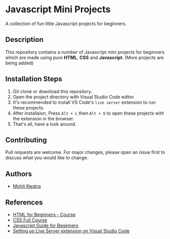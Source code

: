 # Javascript Mini Projects
A collection of fun little Javascript projects for beginners.

## Description
This repository contains a number of Javascript mini projects for beginners which are made using pure **HTML**, **CSS** and **Javascript**.
(More projects are being added)

## Installation Steps
1. Git clone or download this repository.
2. Open the project directory with Visual Studio Code editor.
3. It's recommended to install VS Code's ```live server``` extension to run these projects.
4. After installaion, Press ```Alt + L``` then ```Alt + O``` to open these projects with the extension in the browser. 
5. That's all, have a look around.

## Contributing
Pull requests are welcome. For major changes, please open an issue first to discuss what you would like to change.

## Authors
* [Mohit Kwatra](https://github.com/mohit-kwatra)

## References
* [HTML for Beginners - Course](https://www.freecodecamp.org/news/html-crash-course/)
* [CSS Full Course](https://www.youtube.com/watch?v=ieTHC78giGQ)
* [Javascript Guide for Beginners](https://www.freecodecamp.org/learn/javascript-algorithms-and-data-structures)
* [Setting up Live Server extension on Visual Studio Code](https://www.youtube.com/watch?v=WzE0yqwbdgU)

